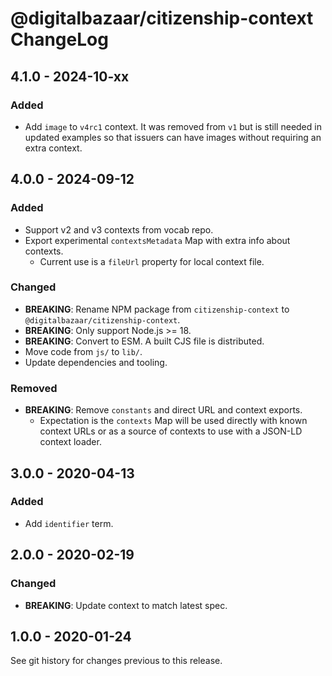 # @digitalbazaar/citizenship-context ChangeLog

## 4.1.0 - 2024-10-xx

### Added
- Add `image` to `v4rc1` context. It was removed from `v1` but is still needed
  in updated examples so that issuers can have images without requiring an extra context.

## 4.0.0 - 2024-09-12

### Added
- Support v2 and v3 contexts from vocab repo.
- Export experimental `contextsMetadata` Map with extra info about contexts.
  - Current use is a `fileUrl` property for local context file.

### Changed
- **BREAKING**: Rename NPM package from `citizenship-context` to
  `@digitalbazaar/citizenship-context`.
- **BREAKING**: Only support Node.js >= 18.
- **BREAKING**: Convert to ESM. A built CJS file is distributed.
- Move code from `js/` to `lib/`.
- Update dependencies and tooling.

### Removed
- **BREAKING**: Remove `constants` and direct URL and context exports.
  - Expectation is the `contexts` Map will be used directly with known context
    URLs or as a source of contexts to use with a JSON-LD context loader.

## 3.0.0 - 2020-04-13

### Added
- Add `identifier` term.

## 2.0.0 - 2020-02-19

### Changed
- **BREAKING**: Update context to match latest spec.

## 1.0.0 - 2020-01-24

See git history for changes previous to this release.
